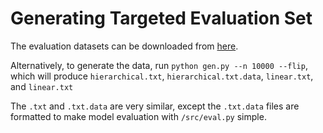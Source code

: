 # Generating Targeted Evaluation Set

The evaluation datasets can be downloaded from [here](http://www.adityayedetore.com/childes-project/). 

Alternatively, to generate the data, run `python gen.py --n 10000 --flip`, which will produce `hierarchical.txt`, `hierarchical.txt.data`, `linear.txt`, and `linear.txt`  

The `.txt` and `.txt.data` are very similar, except the `.txt.data` files are formatted to make model evaluation with `/src/eval.py` simple.

